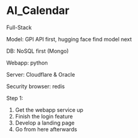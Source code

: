 # AI_Calendar
Full-Stack

Model: GPI API first, hugging face find model next

DB: NoSQL first (Mongo)

Webapp: python

Server: Cloudflare & Oracle

Security browser: redis

Step 1:
1. Get the webapp service up
2. Finish the login feature
3. Develop a landing page
4. Go from here afterwards
